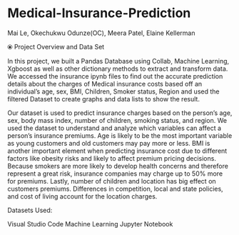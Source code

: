 # Medical-Insurance-Prediction

Mai Le, Okechukwu Odunze(OC), Meera Patel, Elaine Kellerman

⦿ Project Overview and Data Set

In this project, we built a Pandas Database using Collab, Machine Learning, Xgboost as well as other dictionary methods to extract and transform data. We accessed the insurance ipynb files to find out the accurate prediction details about the charges of Medical insurance costs based off an individual’s age, sex, BMI, Children, Smoker status, Region and used the filtered Dataset to create graphs and data lists to show the result.

Our dataset is used to predict insurance charges based on the person’s age, sex, body mass index, number of children, smoking status, and region. We used the dataset to understand and analyze which variables can affect a person’s insurance premiums. Age is likely to be the most important variable as young customers and old customers may pay more or less. BMI is another important element when predicting insurance cost due to different factors like obesity risks and likely to affect premium pricing decisions. Because smokers are more likely to develop health concerns and therefore represent a great risk, insurance companies may charge up to 50% more for premiums. Lastly, number of children and location has big effect on customers premiums. Differences in competition, local and state policies, and cost of living account for the location charges. 

Datasets Used:

Visual Studio Code
Machine Learning
Jupyter Notebook

